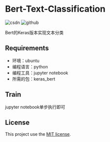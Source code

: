 # Bert-Text-Classification

![csdn](https://blog.csdn.net/Mind_programmonkey)
![github](https://github.com/CodingChaozhang)

Bert的Keras版本实现文本分类

## Requirements

- 环境：ubuntu
- 编程语言：python
- 编程工具：jupyter notebook
- 所需的包：keras_bert

## Train
jupyter notebook单步执行即可

## License
This project use the [MIT license](https://opensource.org/licenses/MIT).


